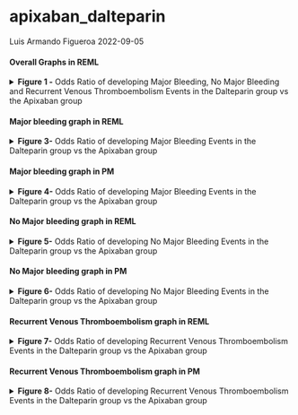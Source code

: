 apixaban_dalteparin
================
Luis Armando Figueroa
2022-09-05

<h4>
Overall Graphs in REML
</h4>
<details>
<summary>
<b>Figure 1 -</b> Odds Ratio of developing Major Bleeding, No Major
Bleeding and Recurrent Venous Thromboembolism Events in the Dalteparin
group vs the Apixaban group
</summary>
![](8%20Output%20Figures/overall_graph_REML-1.svg)<!-- -->
</details>
<h4>
Major bleeding graph in REML
</h4>
<details>
<summary>
<b>Figure 3-</b> Odds Ratio of developing Major Bleeding Events in the
Dalteparin group vs the Apixaban group
</summary>
![](8%20Output%20Figures/major_bleeding_graphs_reml-1.svg)<!-- -->
</details>
<h4>
Major bleeding graph in PM
</h4>
<details>
<summary>
<b>Figure 4-</b> Odds Ratio of developing Major Bleeding Events in the
Dalteparin group vs the Apixaban group
</summary>
![](8%20Output%20Figures/major_bleeding_graphs_pm-1.svg)<!-- -->
</details>
<h4>
No Major bleeding graph in REML
</h4>
<details>
<summary>
<b>Figure 5-</b> Odds Ratio of developing No Major Bleeding Events in
the Dalteparin group vs the Apixaban group
</summary>
![](8%20Output%20Figures/no_major_bleeding_graphs_reml-1.svg)<!-- -->
</details>
<h4>
No Major bleeding graph in PM
</h4>
<details>
<summary>
<b>Figure 6-</b> Odds Ratio of developing No Major Bleeding Events in
the Dalteparin group vs the Apixaban group
</summary>
![](8%20Output%20Figures/no_major_bleeding_graphs_pm-1.svg)<!-- -->
</details>
<h4>
Recurrent Venous Thromboembolism graph in REML
</h4>
<details>
<summary>
<b>Figure 7-</b> Odds Ratio of developing Recurrent Venous
Thromboembolism Events in the Dalteparin group vs the Apixaban group
</summary>
![](8%20Output%20Figures/TE_recurrence_REML-1.svg)<!-- -->
</details>
<h4>
Recurrent Venous Thromboembolism graph in PM
</h4>
<details>
<summary>
<b>Figure 8-</b> Odds Ratio of developing Recurrent Venous
Thromboembolism Events in the Dalteparin group vs the Apixaban group
</summary>
![](8%20Output%20Figures/TE_recurrence_PM-1.svg)<!-- -->
</details>
